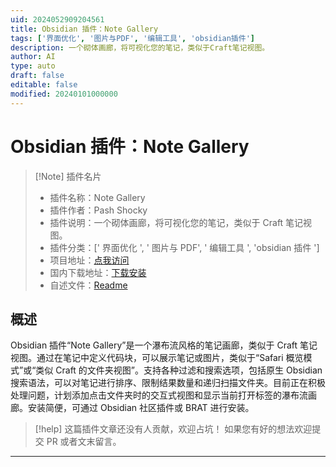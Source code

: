 ```yaml
---
uid: 2024052909204561
title: Obsidian 插件：Note Gallery
tags: ['界面优化', '图片与PDF', '编辑工具', 'obsidian插件']
description: 一个砌体画廊，将可视化您的笔记，类似于Craft笔记视图。
author: AI
type: auto
draft: false
editable: false
modified: 20240101000000
---
```


# Obsidian 插件：Note Gallery

> [!Note] 插件名片
> - 插件名称：Note Gallery
> - 插件作者：Pash Shocky
> - 插件说明：一个砌体画廊，将可视化您的笔记，类似于 Craft 笔记视图。
> - 插件分类：[' 界面优化 ', ' 图片与 PDF', ' 编辑工具 ', 'obsidian 插件 ']
> - 项目地址：[点我访问](https://github.com/pashashocky/obsidian-note-gallery)
> - 国内下载地址：[下载安装](https://pkmer.cn/products/plugin/pluginMarket/?note-gallery)
> - 自述文件：[Readme](https://ghproxy.net/https://raw.githubusercontent.com/pashashocky/obsidian-note-gallery/main/README.md)

## 概述

Obsidian 插件“Note Gallery”是一个瀑布流风格的笔记画廊，类似于 Craft 笔记视图。通过在笔记中定义代码块，可以展示笔记或图片，类似于“Safari 概览模式”或“类似 Craft 的文件夹视图”。支持各种过滤和搜索选项，包括原生 Obsidian 搜索语法，可以对笔记进行排序、限制结果数量和递归扫描文件夹。目前正在积极处理问题，计划添加点击文件夹时的交互式视图和显示当前打开标签的瀑布流画廊。安装简便，可通过 Obsidian 社区插件或 BRAT 进行安装。

> [!help]
> 这篇插件文章还没有人贡献，欢迎占坑！
> 如果您有好的想法欢迎提交 PR 或者文末留言。

---



